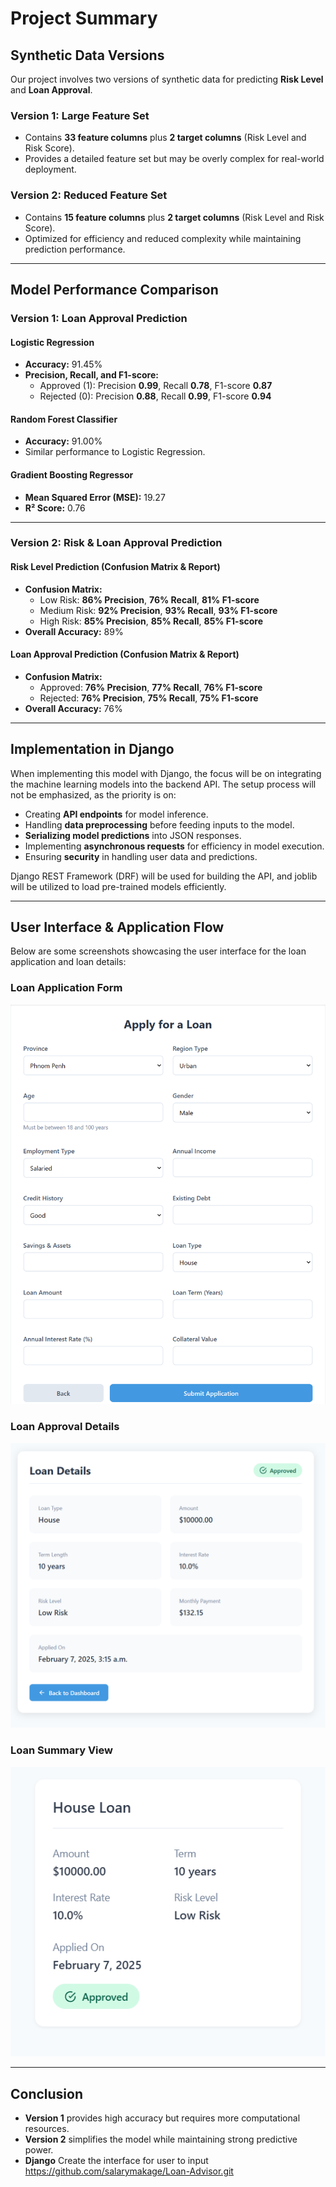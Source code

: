 # Project Summary

## Synthetic Data Versions
Our project involves two versions of synthetic data for predicting **Risk Level** and **Loan Approval**.

### **Version 1: Large Feature Set**
- Contains **33 feature columns** plus **2 target columns** (Risk Level and Risk Score).
- Provides a detailed feature set but may be overly complex for real-world deployment.

### **Version 2: Reduced Feature Set**
- Contains **15 feature columns** plus **2 target columns** (Risk Level and Risk Score).
- Optimized for efficiency and reduced complexity while maintaining prediction performance.

---

## **Model Performance Comparison**

### **Version 1: Loan Approval Prediction**

#### Logistic Regression
- **Accuracy:** 91.45%
- **Precision, Recall, and F1-score:**
  - Approved (1): Precision **0.99**, Recall **0.78**, F1-score **0.87**
  - Rejected (0): Precision **0.88**, Recall **0.99**, F1-score **0.94**

#### Random Forest Classifier
- **Accuracy:** 91.00%
- Similar performance to Logistic Regression.

#### Gradient Boosting Regressor
- **Mean Squared Error (MSE):** 19.27
- **R² Score:** 0.76

---

### **Version 2: Risk & Loan Approval Prediction**

#### **Risk Level Prediction (Confusion Matrix & Report)**
- **Confusion Matrix:**
  - Low Risk: **86% Precision**, **76% Recall**, **81% F1-score**
  - Medium Risk: **92% Precision**, **93% Recall**, **93% F1-score**
  - High Risk: **85% Precision**, **85% Recall**, **85% F1-score**
- **Overall Accuracy:** 89%

#### **Loan Approval Prediction (Confusion Matrix & Report)**
- **Confusion Matrix:**
  - Approved: **76% Precision**, **77% Recall**, **76% F1-score**
  - Rejected: **76% Precision**, **75% Recall**, **75% F1-score**
- **Overall Accuracy:** 76%

---

## **Implementation in Django**
When implementing this model with Django, the focus will be on integrating the machine learning models into the backend API. The setup process will not be emphasized, as the priority is on:
- Creating **API endpoints** for model inference.
- Handling **data preprocessing** before feeding inputs to the model.
- **Serializing model predictions** into JSON responses.
- Implementing **asynchronous requests** for efficiency in model execution.
- Ensuring **security** in handling user data and predictions.

Django REST Framework (DRF) will be used for building the API, and joblib will be utilized to load pre-trained models efficiently.

---

## **User Interface & Application Flow**
Below are some screenshots showcasing the user interface for the loan application and loan details:

### **Loan Application Form**
![Loan Application Form](image/Screenshot%202025-02-07%20101508.png)

### **Loan Approval Details**
![Loan Approval Details](image/Screenshot%202025-02-07%20101615.png)

### **Loan Summary View**
![Loan Summary View](image/Screenshot%202025-02-07%20101602.png)

---

## **Conclusion**
- **Version 1** provides high accuracy but requires more computational resources.
- **Version 2** simplifies the model while maintaining strong predictive power.
- **Django** Create the interface for user to input https://github.com/salarymakage/Loan-Advisor.git
